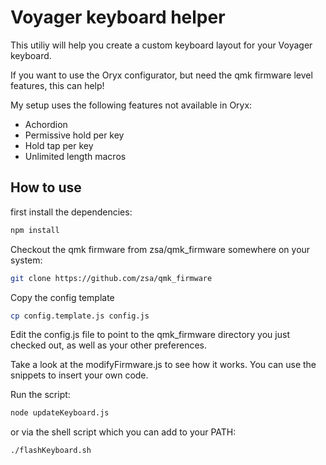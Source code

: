 # Voyager keyboard helper       

This utiliy will help you create a custom keyboard layout for your Voyager keyboard.
    
If you want to use the Oryx configurator, but need the qmk firmware level features, this can help!

My setup uses the following features not available in Oryx:
- Achordion
- Permissive hold per key 
- Hold tap per key
- Unlimited length macros


## How to use 

first install the dependencies:

```bash 
npm install
```

Checkout the qmk firmware from zsa/qmk_firmware somewhere on your system:

```bash 
git clone https://github.com/zsa/qmk_firmware 
```

Copy the config template

```bash
cp config.template.js config.js
```

Edit the config.js file to point to the qmk_firmware directory you just checked out, as well as your other preferences.

Take a look at the modifyFirmware.js to see how it works. You can use the snippets to insert your own code. 

Run the script:

```bash
node updateKeyboard.js
```

or via the shell script which you can add to your PATH:

```bash 
./flashKeyboard.sh
```

#
